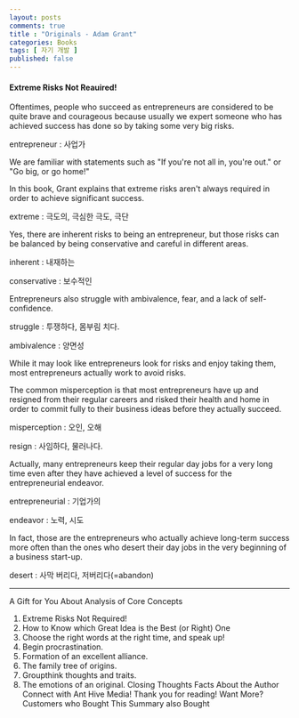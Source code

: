 ```yaml
---
layout: posts
comments: true
title : "Originals - Adam Grant"
categories: Books
tags: [ 자기 개발 ]
published: false
---
```


#### Extreme Risks Not Reauired!

Oftentimes, people who succeed as entrepreneurs are considered to be quite brave and courageous because usually we expert someone who has achieved success has done so by taking some very big risks.

entrepreneur
 : 사업가

We are familiar with statements such as "If you're not all in, you're out." or "Go big, or go home!"

In this book, Grant explains that extreme risks aren't always required in order to achieve significant success.

extreme
 : 극도의, 극심한
   극도, 극단

Yes, there are inherent risks to being an entrepreneur, but those risks can be balanced by being conservative and careful in different areas.

inherent
 : 내재하는

conservative
 : 보수적인

Entrepreneurs also struggle with ambivalence, fear, and a lack of self-confidence.

struggle
 : 투쟁하다, 몸부림 치다.

ambivalence
 : 양면성

While it may look like entrepreneurs look for risks and enjoy taking them, most entrepreneurs actually work to avoid risks.

The common misperception is that most entrepreneurs have up and resigned from their regular careers and risked their health and home in order to commit fully to their business ideas before they actually succeed.

misperception
 : 오인, 오해

resign
 : 사임하다, 물러나다.

Actually, many entrepreneurs keep their regular day jobs for a very long time even after they have achieved a level of success for the entrepreneurial endeavor.

entrepreneurial
 : 기업가의

endeavor
 : 노력, 시도

In fact, those are the entrepreneurs who actually achieve long-term success more often than the ones who desert their day jobs in the very beginning of a business start-up.

desert
 : 사막
   버리다, 저버리다(=abandon)





---

A Gift for You 
About 
Analysis of Core Concepts 
1. Extreme Risks Not Required! 
2. How to Know which Great Idea is the Best (or Right) One 
3. Choose the right words at the right time, and speak up! 
4. Begin procrastination. 
5. Formation of an excellent alliance. 
6. The family tree of origins. 
7. Groupthink thoughts and traits. 
8. The emotions of an original. 
Closing Thoughts 
Facts About the Author 
Connect with Ant Hive Media! 
Thank you for reading! 
Want More? 
Customers who Bought This Summary also Bought